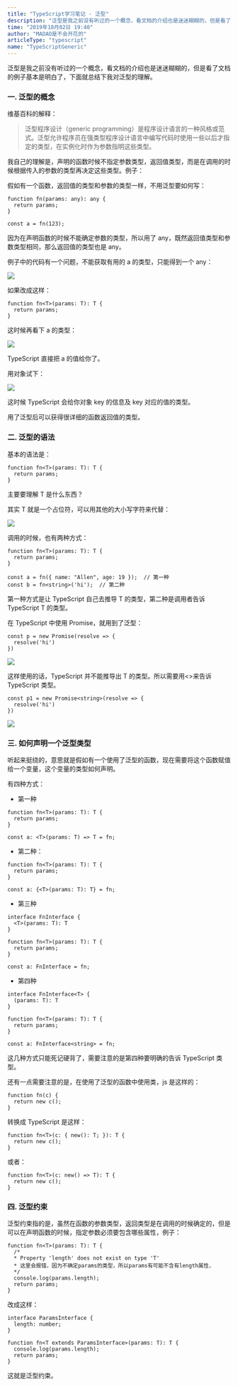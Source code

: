 ```yaml
---
title: "TypeScript学习笔记 - 泛型"
description: "泛型是我之前没有听过的一个概念，看文档的介绍也是迷迷糊糊的，但是看了文档的例子基本是明白了，下面就总结下我对泛型的理解"
time: "2019年10月02日 19:40"
author: "MADAO是不会开花的"
articleType: "typescript"
name: "TypeScriptGeneric"
---
```


泛型是我之前没有听过的一个概念，看文档的介绍也是迷迷糊糊的，但是看了文档的例子基本是明白了，下面就总结下我对泛型的理解。

### 一. 泛型的概念

维基百科的解释：

> 泛型程序设计（generic programming）是程序设计语言的一种风格或范式。泛型允许程序员在强类型程序设计语言中编写代码时使用一些以后才指定的类型，在实例化时作为参数指明这些类型。

我自己的理解是，声明的函数时候不指定参数类型，返回值类型，而是在调用的时候根据传入的参数的类型再决定这些类型。例子：

假如有一个函数，返回值的类型和参数的类型一样，不用泛型要如何写：

```
function fn(params: any): any {
  return params;
}

const a = fn(123);
```

因为在声明函数的时候不能确定参数的类型，所以用了 any，既然返回值类型和参数类型相同，那么返回值的类型也是 any。

例子中的代码有一个问题，不能获取有用的 a 的类型，只能得到一个 any：

![](/caisr.github.io/articlesImages/typescript/generic/image.png)

如果改成这样：

```
function fn<T>(params: T): T {
  return params;
}
```

这时候再看下 a 的类型：

![](/caisr.github.io/articlesImages/typescript/generic/image1.png)

TypeScript 直接把 a 的值给你了。

用对象试下：

![](/caisr.github.io/articlesImages/typescript/generic/image2.png)

这时候 TypeScript 会给你对象 key 的信息及 key 对应的值的类型。

用了泛型后可以获得很详细的函数返回值的类型。

### 二. 泛型的语法

基本的语法是：

```
function fn<T>(params: T): T {
  return params;
}
```

主要要理解 T 是什么东西？

其实 T 就是一个占位符，可以用其他的大小写字符来代替：

![](/caisr.github.io/articlesImages/typescript/generic/image3.png)

调用的时候，也有两种方式：

```
function fn<T>(params: T): T {
  return params;
}

const a = fn({ name: "Allen", age: 19 });  // 第一种
const b = fn<string>('hi');  // 第二种
```

第一种方式是让 TypeScript 自己去推导 T 的类型，第二种是调用者告诉 TypeScript T 的类型。

在 TypeScript 中使用 Promise，就用到了泛型：

```
const p = new Promise(resolve => {
  resolve('hi')
})
```

![](/caisr.github.io/articlesImages/typescript/generic/image4.png)

这样使用的话，TypeScript 并不能推导出 T 的类型。所以需要用<>来告诉 TypeScript 类型。

```
const p1 = new Promise<string>(resolve => {
  resolve('hi')
})
```

![](/caisr.github.io/articlesImages/typescript/generic/image5.png)

### 三. 如何声明一个泛型类型

听起来挺绕的，意思就是假如有一个使用了泛型的函数，现在需要将这个函数赋值给一个变量，这个变量的类型如何声明。

有四种方式：

- 第一种

```
function fn<T>(params: T): T {
  return params;
}

const a: <T>(params: T) => T = fn;
```

- 第二种：

```
function fn<T>(params: T): T {
  return params;
}

const a: {<T>(params: T): T} = fn;
```

- 第三种

```
interface FnInterface {
  <T>(params: T): T
}

function fn<T>(params: T): T {
  return params;
}

const a: FnInterface = fn;
```

- 第四种

```
interface FnInterface<T> {
  (params: T): T
}

function fn<T>(params: T): T {
  return params;
}

const a: FnInterface<string> = fn;
```

这几种方式只能死记硬背了，需要注意的是第四种要明确的告诉 TypeScript 类型。

还有一点需要注意的是，在使用了泛型的函数中使用类，js 是这样的：

```
function fn(c) {
  return new c();
}
```

转换成 TypeScript 是这样：

```
function fn<T>(c: { new(): T; }): T {
  return new c();
}
```

或者：

```
function fn<T>(c: new() => T): T {
  return new c();
}
```

### 四. 泛型约束

泛型约束指的是，虽然在函数的参数类型，返回类型是在调用的时候确定的，但是可以在声明函数的时候，指定参数必须要包含哪些属性，例子：

```
function fn<T>(params: T): T {
  /*
  * Property 'length' does not exist on type 'T'
  * 这里会报错，因为不确定params的类型，所以params有可能不含有length属性，
  */
  console.log(params.length);
  return params;
}
```

改成这样：

```
interface ParamsInterface {
  length: number;
}

function fn<T extends ParamsInterface>(params: T): T {
  console.log(params.length);
  return params;
}
```

这就是泛型约束。
